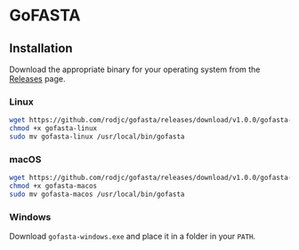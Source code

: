 # GoFASTA

## Installation

Download the appropriate binary for your operating system from the [Releases](https://github.com/rodjc/gofasta/releases) page.

### Linux
```bash
wget https://github.com/rodjc/gofasta/releases/download/v1.0.0/gofasta-linux
chmod +x gofasta-linux
sudo mv gofasta-linux /usr/local/bin/gofasta
```
### macOS
```bash
wget https://github.com/rodjc/gofasta/releases/download/v1.0.0/gofasta-macos
chmod +x gofasta-macos
sudo mv gofasta-macos /usr/local/bin/gofasta
```
### Windows
Download `gofasta-windows.exe` and place it in a folder in your `PATH`.
